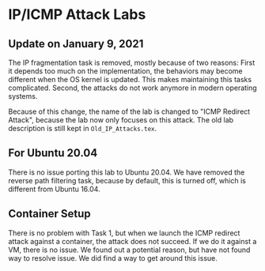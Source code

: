 # IP/ICMP Attack Labs

## Update on January 9, 2021

The IP fragmentation task is removed, mostly because of two reasons:
First it depends too much on the implementation, the behaviors 
may become different when the OS kernel is updated. This makes
maintaining this tasks complicated. 
Second, the attacks do not work anymore in modern operating systems. 

Because of this change, the name of the lab is changed to 
"ICMP Redirect Attack", because the lab now only focuses 
on this attack. The old lab description is still kept 
in `Old_IP_Attacks.tex`.



## For Ubuntu 20.04

There is no issue porting this lab to Ubuntu 20.04. We have 
removed the reverse path filtering task, because by default, this is 
turned off, which is different from Ubuntu 16.04.

## Container Setup

There is no problem with Task 1, but when 
we launch the ICMP redirect attack against a container,
the attack does not succeed. If we do it against a VM,
there is no issue. We found out a potential reason, but
have not found way to resolve issue. We did find a way
to get around this issue. 

